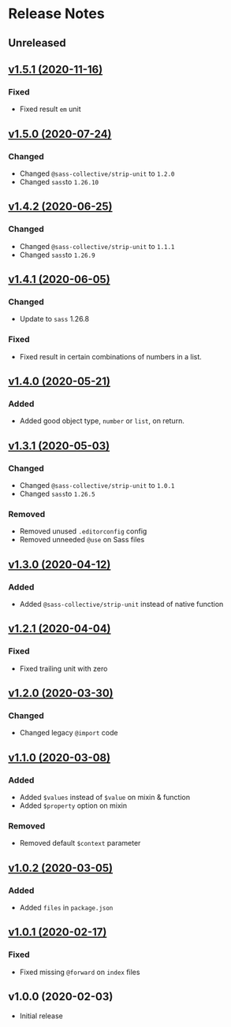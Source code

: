 # Release Notes

## Unreleased

## [v1.5.1 (2020-11-16)](https://github.com/sass-collective/sass-em/compare/v1.5.0...v1.5.1)

### Fixed

* Fixed result ``em`` unit

## [v1.5.0 (2020-07-24)](https://github.com/sass-collective/sass-em/compare/v1.4.2...v1.5.0)

### Changed

* Changed ``@sass-collective/strip-unit`` to ``1.2.0``
* Changed ``sass``to ``1.26.10``

## [v1.4.2 (2020-06-25)](https://github.com/sass-collective/sass-em/compare/v1.4.1...v1.4.2)

### Changed

* Changed ``@sass-collective/strip-unit`` to ``1.1.1``
* Changed ``sass``to ``1.26.9``

## [v1.4.1 (2020-06-05)](https://github.com/sass-collective/sass-em/compare/v1.4.0...v1.4.1)

### Changed

* Update to ``sass`` 1.26.8

### Fixed

* Fixed result in certain combinations of numbers in a list.

## [v1.4.0 (2020-05-21)](https://github.com/sass-collective/sass-em/compare/v1.3.1...v1.4.0)

### Added

* Added good object type, ``number`` or ``list``, on return.

## [v1.3.1 (2020-05-03)](https://github.com/sass-collective/sass-em/compare/v1.3.0...v1.3.1)

### Changed

* Changed ``@sass-collective/strip-unit`` to ``1.0.1``
* Changed ``sass``to ``1.26.5``

### Removed

* Removed unused ``.editorconfig`` config
* Removed unneeded ``@use`` on Sass files

## [v1.3.0 (2020-04-12)](https://github.com/sass-collective/sass-em/compare/v1.2.1...v1.3.0)

### Added

* Added ``@sass-collective/strip-unit`` instead of native function

## [v1.2.1 (2020-04-04)](https://github.com/sass-collective/sass-em/compare/v1.2.0...v1.2.1)

### Fixed

* Fixed trailing unit with zero

## [v1.2.0 (2020-03-30)](https://github.com/sass-collective/sass-em/compare/v1.1.0...v1.2.0)

### Changed

* Changed legacy ``@import`` code

## [v1.1.0 (2020-03-08)](https://github.com/sass-collective/sass-em/compare/v1.0.2...v1.1.0)

### Added

* Added ``$values`` instead of ``$value`` on mixin & function
* Added ``$property`` option on mixin

### Removed

* Removed default ``$context`` parameter

## [v1.0.2 (2020-03-05)](https://github.com/sass-collective/sass-em/compare/v1.0.1...v1.0.2)

### Added

* Added ``files`` in ``package.json``

## [v1.0.1 (2020-02-17)](https://github.com/sass-collective/sass-em/compare/v1.0.0...v1.0.1)

### Fixed

* Fixed missing ``@forward`` on ``index`` files

## v1.0.0 (2020-02-03)

* Initial release
